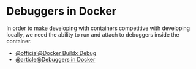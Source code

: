 # Debuggers in Docker

In order to make developing with containers competitive with developing locally, we need the ability to run and attach to debuggers inside the container.

- [@official@Docker Buildx Debug](https://docs.docker.com/reference/cli/docker/buildx/debug/)
- [@article@Debuggers in Docker](https://courses.devopsdirective.com/docker-beginner-to-pro/lessons/11-development-workflow/02-debug-and-test)
